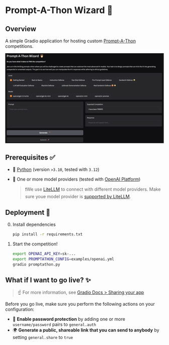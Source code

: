 # Prompt-A-Thon Wizard 🦉

## Overview

A simple Gradio application for hosting custom [Prompt-A-Thon](https://hackworks.com/promptathon/) competitions.

![](examples/demo.png)

## Prerequisites ✅

* 🐍 [Python](https://www.python.org) (version `>3.10`, tested with `3.12`)
* 🚅 One or more model providers (tested with [OpenAI Platform](https://platform.openai.com/))

    >❗We use [LiteLLM](https://docs.litellm.ai) to connect with different model providers. Make sure youe model provider is [supported by LiteLLM](https://docs.litellm.ai/docs/providers).

## Deployment 🚀

0. Install dependencies

    ```bash
    pip install -r requirements.txt
    ```

1. Start the competition!

    ```bash
    export OPENAI_API_KEY=sk-...
    export PROMPTATHON_CONFIG=examples/openai.yml
    gradio promptathon.py
    ```

## What if I want to go live? ✨

> ☝ For more information, see [Gradio Docs > Sharing your app](https://www.gradio.app/guides/sharing-your-app)

Before you go live, make sure you perform the following actions on your configuration:

* 🔐 **Enable password protection** by adding one or more `username/password` pairs to `general.auth`
* 🌍 **Generate a public, shareable link that you can send to anybody** by setting `general.share` to `true`